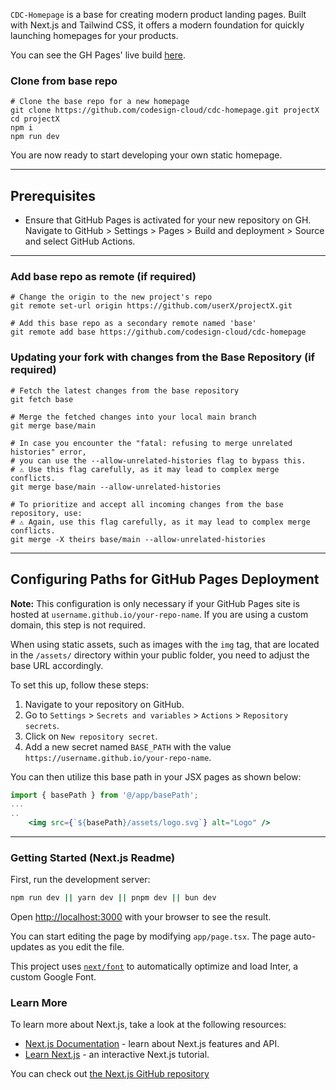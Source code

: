 
`CDC-Homepage` is a base for creating modern product landing pages. Built with Next.js and Tailwind CSS, it offers a modern foundation for quickly launching homepages for your products.

You can see the GH Pages' live build [here](https://codesign-cloud.github.io/cdc-homepage/).

### Clone from base repo

``````
# Clone the base repo for a new homepage
git clone https://github.com/codesign-cloud/cdc-homepage.git projectX
cd projectX
npm i 
npm run dev
``````
You are now ready to start developing your own static homepage.

--------------------------------------------------------------------

## Prerequisites
- Ensure that GitHub Pages is activated for your new repository on GH. Navigate to GitHub > Settings > Pages > Build and deployment > Source and select GitHub Actions.

--------------------------------------------------------------------
### Add base repo as remote (if required)

``````
# Change the origin to the new project's repo
git remote set-url origin https://github.com/userX/projectX.git
``````

``````
# Add this base repo as a secondary remote named 'base'
git remote add base https://github.com/codesign-cloud/cdc-homepage
``````

### Updating your fork with changes from the Base Repository (if required)
`````
# Fetch the latest changes from the base repository
git fetch base
`````

`````
# Merge the fetched changes into your local main branch
git merge base/main

# In case you encounter the "fatal: refusing to merge unrelated histories" error,
# you can use the --allow-unrelated-histories flag to bypass this.
# ⚠️ Use this flag carefully, as it may lead to complex merge conflicts.
git merge base/main --allow-unrelated-histories

# To prioritize and accept all incoming changes from the base repository, use:
# ⚠️ Again, use this flag carefully, as it may lead to complex merge conflicts.
git merge -X theirs base/main --allow-unrelated-histories

`````

------------------------------------

## Configuring Paths for GitHub Pages Deployment

**Note:** This configuration is only necessary if your GitHub Pages site is hosted at `username.github.io/your-repo-name`. If you are using a custom domain, this step is not required.

When using static assets, such as images with the `img` tag, that are located in the `/assets/` directory within your public folder, you need to adjust the base URL accordingly.

To set this up, follow these steps:
1. Navigate to your repository on GitHub.
2. Go to `Settings` > `Secrets and variables` > `Actions` > `Repository secrets`.
3. Click on `New repository secret`.
4. Add a new secret named `BASE_PATH` with the value `https://username.github.io/your-repo-name`.

You can then utilize this base path in your JSX pages as shown below:

```jsx
import { basePath } from '@/app/basePath';
...
..
    <img src={`${basePath}/assets/logo.svg`} alt="Logo" />
```

------------------------------------ 

### Getting Started (Next.js Readme)

First, run the development server:

```bash
npm run dev || yarn dev || pnpm dev || bun dev
```

Open [http://localhost:3000](http://localhost:3000) with your browser to see the result.

You can start editing the page by modifying `app/page.tsx`. The page auto-updates as you edit the file.

This project uses [`next/font`](https://nextjs.org/docs/basic-features/font-optimization) to automatically optimize and load Inter, a custom Google Font.

### Learn More

To learn more about Next.js, take a look at the following resources:

- [Next.js Documentation](https://nextjs.org/docs) - learn about Next.js features and API.
- [Learn Next.js](https://nextjs.org/learn) - an interactive Next.js tutorial.

You can check out [the Next.js GitHub repository](https://github.com/vercel/next.js/)

